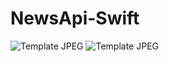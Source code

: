 # NewsApi-Swift
![Template JPEG](https://i.imgur.com/BmnrBkE.png)
![Template JPEG](https://i.imgur.com/qKoXEQ3.png)
